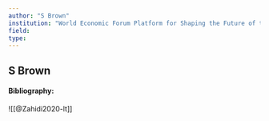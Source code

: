 ```yaml
---
author: "S Brown"
institution: "World Economic Forum Platform for Shaping the Future of the New Economy and Society"
field:
type:
---
```


## S Brown
#### Bibliography:

![[@Zahidi2020-lt]]